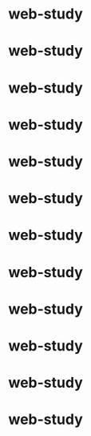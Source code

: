 # web-study
# web-study
# web-study
# web-study
# web-study
# web-study
# web-study
# web-study
# web-study
# web-study
# web-study
# web-study
